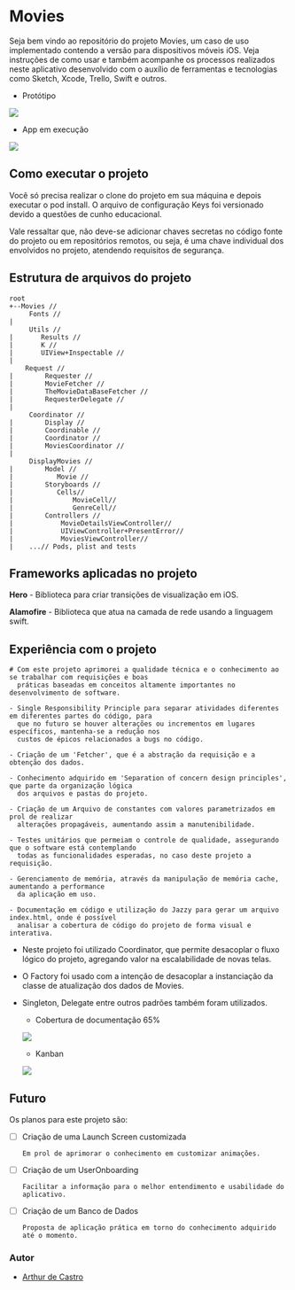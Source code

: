 
# Movies
Seja bem vindo ao repositório do projeto Movies, um caso de uso implementado contendo a versão para dispositivos móveis iOS. Veja instruções de como usar e também acompanhe os processos realizados neste aplicativo desenvolvido com o auxílio de ferramentas e tecnologias como Sketch, Xcode, Trello, Swift e outros.


- Protótipo 


![](https://media.giphy.com/media/8Z5MqfvHwTatWpxkJ1/giphy.gif) 

- App em execução


![](https://media.giphy.com/media/kPuEqXbqAAi6s4OPGU/giphy.gif) 

## Como executar o projeto 
Você só precisa realizar o clone do projeto em sua máquina e depois executar o pod install. O arquivo de configuração Keys foi versionado devido a questões de cunho educacional. 

Vale ressaltar que, não deve-se adicionar chaves secretas no código fonte do projeto ou em repositórios remotos, ou seja, é uma chave individual dos envolvidos no projeto, atendendo requisitos de segurança. 


## Estrutura de arquivos do projeto
````
root
+--Movies // 
     Fonts // 
|
     Utils // 
|       Results // 
|       K // 
|       UIView+Inspectable // 
|
    Request // 
|        Requester // 
|        MovieFetcher // 
|        TheMovieDataBaseFetcher // 
|        RequesterDelegate // 
|
     Coordinator // 
|        Display // 
|        Coordinable // 
|        Coordinator // 
|        MoviesCoordinator // 
|
     DisplayMovies // 
|        Model // 
|           Movie // 
|        Storyboards // 
|           Cells//
|               MovieCell//
|               GenreCell//
|        Controllers // 
|            MovieDetailsViewController//
|            UIViewController+PresentError//
|            MoviesViewController//
|    ...// Pods, plist and tests    
````

## Frameworks aplicadas no projeto

**Hero** - Biblioteca para criar transições de visualização em iOS. 

**Alamofire** - Biblioteca que atua na camada de rede usando a linguagem swift.


## Experiência com o projeto 

    # Com este projeto aprimorei a qualidade técnica e o conhecimento ao se trabalhar com requisições e boas 
      práticas baseadas em conceitos altamente importantes no desenvolvimento de software.
    
    - Single Responsibility Principle para separar atividades diferentes em diferentes partes do código, para
      que no futuro se houver alterações ou incrementos em lugares específicos, mantenha-se a redução nos
      custos de épicos relacionados a bugs no código.

    - Criação de um 'Fetcher', que é a abstração da requisição e a obtenção dos dados. 

    - Conhecimento adquirido em 'Separation of concern design principles', que parte da organização lógica
      dos arquivos e pastas do projeto.

    - Criação de um Arquivo de constantes com valores parametrizados em prol de realizar 
      alterações propagáveis, aumentando assim a manutenibilidade.

    - Testes unitários que permeiam o controle de qualidade, assegurando que o software está contemplando
      todas as funcionalidades esperadas, no caso deste projeto a requisição.

    - Gerenciamento de memória, através da manipulação de memória cache, aumentando a performance
      da aplicação em uso.

    - Documentação em código e utilização do Jazzy para gerar um arquivo index.html, onde é possível
      analisar a cobertura de código do projeto de forma visual e interativa. 
    
  
    
- Neste projeto foi utilizado Coordinator, que permite desacoplar o fluxo lógico do projeto, agregando valor na escalabilidade de novas telas.

- O Factory foi usado com a intenção de desacoplar a instanciação da classe de atualização dos dados de Movies.
	
- Singleton, Delegate entre outros padrões também foram utilizados.





  
    - Cobertura de documentação 65%
    
    ![](https://media.giphy.com/media/tZDz2o12cwKYl8ZFHW/giphy.gif)          

    - Kanban 
    
    ![](https://media.giphy.com/media/8UHSrOmENxnwIgb8T9/giphy.gif)






## Futuro

Os planos para este projeto são:

- [ ] Criação de uma Launch Screen customizada
        
      Em prol de aprimorar o conhecimento em customizar animações. 

- [ ] Criação de um UserOnboarding 

      Facilitar a informação para o melhor entendimento e usabilidade do aplicativo.

- [ ] Criação de um Banco de Dados 

      Proposta de aplicação prática em torno do conhecimento adquirido até o momento. 
    
    
    

### Autor

- [Arthur de Castro](https://github.com/arthurfjadecastro)

